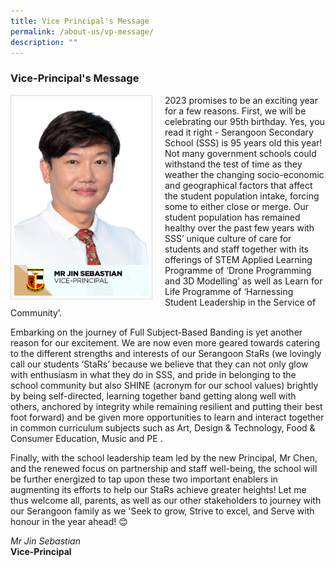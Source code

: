 ```yaml
---
title: Vice Principal's Message
permalink: /about-us/vp-message/
description: ""
---
```

### Vice-Principal's Message

<img src="/images/School%20Steering%20Committee/Jin%20Sebastian.jpg" style="width:215px; height:315px; margin-right:20px; border:0.5px solid Gainsboro; padding: 5px" align = "Left">

2023 promises to be an exciting year for a few reasons. First, we will be celebrating our 95th birthday. Yes, you read it right - Serangoon Secondary School (SSS) is 95 years old this year! Not many government schools could withstand the test of time as they weather the changing socio-economic and geographical factors that affect the student population intake, forcing some to either close or merge. Our student population has remained healthy over the past few years with SSS’ unique culture of care for students and staff together with its offerings of STEM Applied Learning Programme of ‘Drone Programming and 3D Modelling’ as well as Learn for Life Programme of ‘Harnessing Student Leadership in the Service of Community’. 

Embarking on the journey of Full Subject-Based Banding is yet another reason for our excitement. We are now even more geared towards catering to the different strengths and interests of our Serangoon StaRs (we lovingly call our students ‘StaRs’ because we believe that they can not only glow with enthusiasm in what they do in SSS, and pride in belonging to the school community but also SHINE (acronym for our school values) brightly by being self-directed, learning together band getting along well with others, anchored by integrity while remaining resilient and putting their best foot forward) and be given more opportunities to learn and interact together in common curriculum subjects such as Art, Design & Technology, Food & Consumer Education, Music and PE . 

Finally, with the school leadership team led by the new Principal, Mr Chen, and the renewed focus on partnership and staff well-being, the school will be further energized to tap upon these two important enablers in augmenting its efforts to help our StaRs achieve greater heights! Let me thus welcome all, parents, as well as our other stakeholders to journey with our Serangoon family as we 'Seek to grow, Strive to excel, and Serve with honour in the year ahead! 😊

*Mr Jin Sebastian*
<br>**Vice-Principal**